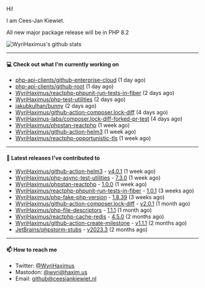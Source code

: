 Hi!

I am Cees-Jan Kiewiet.

All new major package release will be in PHP 8.2

![WyriHaximus's github stats](https://github-readme-stats.vercel.app/api?username=WyriHaximus&show_icons=true)

---

#### 💻 Check out what I'm currently working on

- [php-api-clients/github-enterprise-cloud](https://github.com/php-api-clients/github-enterprise-cloud) (1 day ago)
- [php-api-clients/github-root](https://github.com/php-api-clients/github-root) (1 day ago)
- [WyriHaximus/reactphp-phpunit-run-tests-in-fiber](https://github.com/WyriHaximus/reactphp-phpunit-run-tests-in-fiber) (2 days ago)
- [WyriHaximus/php-test-utilities](https://github.com/WyriHaximus/php-test-utilities) (2 days ago)
- [jakubkulhan/bunny](https://github.com/jakubkulhan/bunny) (2 days ago)
- [WyriHaximus/github-action-composer.lock-diff](https://github.com/WyriHaximus/github-action-composer.lock-diff) (4 days ago)
- [WyriHaximus-labs/composer.lock-diff-forked-pr-test](https://github.com/WyriHaximus-labs/composer.lock-diff-forked-pr-test) (4 days ago)
- [WyriHaximus/phpstan-reactphp](https://github.com/WyriHaximus/phpstan-reactphp) (1 week ago)
- [WyriHaximus/github-action-helm3](https://github.com/WyriHaximus/github-action-helm3) (1 week ago)
- [WyriHaximus/reactphp-opportunistic-tls](https://github.com/WyriHaximus/reactphp-opportunistic-tls) (1 week ago)

---

#### 🔭 Latest releases I've contributed to

- [WyriHaximus/github-action-helm3](https://github.com/WyriHaximus/github-action-helm3) - [v4.0.1](https://github.com/WyriHaximus/github-action-helm3/releases/tag/v4.0.1) (1 week ago)
- [WyriHaximus/php-async-test-utilities](https://github.com/WyriHaximus/php-async-test-utilities) - [7.3.0](https://github.com/WyriHaximus/php-async-test-utilities/releases/tag/7.3.0) (1 week ago)
- [WyriHaximus/phpstan-reactphp](https://github.com/WyriHaximus/phpstan-reactphp) - [1.0.0](https://github.com/WyriHaximus/phpstan-reactphp/releases/tag/1.0.0) (1 week ago)
- [WyriHaximus/reactphp-phpunit-run-tests-in-fiber](https://github.com/WyriHaximus/reactphp-phpunit-run-tests-in-fiber) - [1.0.1](https://github.com/WyriHaximus/reactphp-phpunit-run-tests-in-fiber/releases/tag/1.0.1) (3 weeks ago)
- [WyriHaximus/php-fake-php-version](https://github.com/WyriHaximus/php-fake-php-version) - [1.8.39](https://github.com/WyriHaximus/php-fake-php-version/releases/tag/1.8.39) (3 weeks ago)
- [WyriHaximus/github-action-composer.lock-diff](https://github.com/WyriHaximus/github-action-composer.lock-diff) - [v2.0.1](https://github.com/WyriHaximus/github-action-composer.lock-diff/releases/tag/v2.0.1) (1 month ago)
- [WyriHaximus/php-file-descriptors](https://github.com/WyriHaximus/php-file-descriptors) - [1.1.1](https://github.com/WyriHaximus/php-file-descriptors/releases/tag/1.1.1) (1 month ago)
- [WyriHaximus/reactphp-cache-redis](https://github.com/WyriHaximus/reactphp-cache-redis) - [4.5.0](https://github.com/WyriHaximus/reactphp-cache-redis/releases/tag/4.5.0) (2 months ago)
- [WyriHaximus/github-action-create-milestone](https://github.com/WyriHaximus/github-action-create-milestone) - [v1.1.1](https://github.com/WyriHaximus/github-action-create-milestone/releases/tag/v1.1.1) (2 months ago)
- [JetBrains/phpstorm-stubs](https://github.com/JetBrains/phpstorm-stubs) - [v2023.3](https://github.com/JetBrains/phpstorm-stubs/releases/tag/v2023.3) (2 months ago)

---

#### 📫 How to reach me

- Twitter: [@WyriHaximus](https://twitter.com/WyriHaximus)
- Mastodon: [@wyri@haxim.us](https://toot-toot.wyrihaxim.us/@wyri)
- Email: [github@ceesjankiewiet.nl](mailto:github@ceesjankiewiet.nl)
